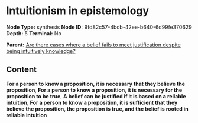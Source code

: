 # Intuitionism in epistemology

**Node Type:** synthesis
**Node ID:** 9fd82c57-4bcb-42ee-b640-6d99fe370629
**Depth:** 5
**Terminal:** No

**Parent:** [Are there cases where a belief fails to meet justification despite being intuitively knowledge?](are-there-cases-where-a-belief-fails-to-meet-justification-despite-being-intuitively-knowledge-antithesis-70ae4870-8511-43c9-b1eb-dd729b72d8dd.md)

## Content

**For a person to know a proposition, it is necessary that they believe the proposition**, **For a person to know a proposition, it is necessary for the proposition to be true**, **A belief can be justified if it is based on a reliable intuition**, **For a person to know a proposition, it is sufficient that they believe the proposition, the proposition is true, and the belief is rooted in reliable intuition**

